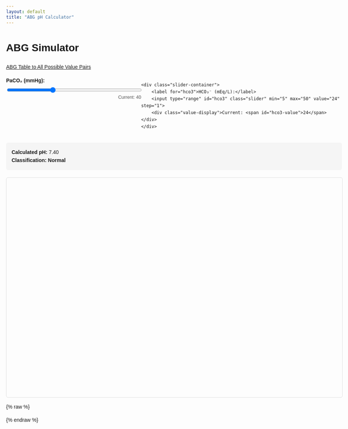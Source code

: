 ```yaml
---
layout: default
title: "ABG pH Calculator"
---
```


# ABG Simulator

[ABG Table to All Possible Value Pairs](abg_table.html)

<div class="controls">
    <div class="slider-container">
        <label for="paco2">PaCO₂ (mmHg):</label>
        <input type="range" id="paco2" class="slider" min="10" max="100" value="40" step="1">
        <div class="value-display">Current: <span id="paco2-value">40</span></div>
    </div>
    
    <div class="slider-container">
        <label for="hco3">HCO₃⁻ (mEq/L):</label>
        <input type="range" id="hco3" class="slider" min="5" max="50" value="24" step="1">
        <div class="value-display">Current: <span id="hco3-value">24</span></div>
    </div>
</div>

<div class="results">
    <div><strong>Calculated pH:</strong> <span id="ph-value">7.40</span></div>
    <div><strong>Classification:</strong> <span id="classification" style="font-weight: bold;">Normal</span></div>
</div>

<div id="graph"></div>

<style>
    body {
        font-family: Arial, sans-serif;
        max-width: 1000px;
        margin: 0 auto;
        padding: 20px;
        line-height: 1.6;
    }
    .controls {
        display: flex;
        justify-content: space-between;
        margin-bottom: 20px;
    }
    .slider-container {
        width: 45%;
    }
    .slider {
        width: 100%;
    }
    .results {
        background-color: #f5f5f5;
        padding: 15px;
        border-radius: 5px;
        margin-bottom: 20px;
    }
    #graph {
        width: 100%;
        height: 600px;
        border: 1px solid #ddd;
        border-radius: 5px;
    }
    label {
        display: block;
        margin-bottom: 5px;
        font-weight: bold;
    }
    .value-display {
        text-align: right;
        font-size: 0.9em;
        color: #555;
    }
</style>

<script src="https://cdn.plot.ly/plotly-latest.min.js"></script>

{% raw %}
<script>
// Initialize the graph
let graphData = {
    pCO2Lines: [],
    colorMap: [],
    currentPoint: { x: 7.4, y: 24, text: "PaCO₂: 40" },
    circlePoints: []
};

// DOM elements
const paco2Slider = document.getElementById('paco2');
const hco3Slider = document.getElementById('hco3');
const paco2Value = document.getElementById('paco2-value');
const hco3Value = document.getElementById('hco3-value');
const phValue = document.getElementById('ph-value');
const classificationElement = document.getElementById('classification');

// Event listeners
function debounce(func, wait) {
    let timeout;
    return function() {
        const context = this, args = arguments;
        clearTimeout(timeout);
        timeout = setTimeout(() => func.apply(context, args), wait);
    };
}

paco2Slider.addEventListener('input', debounce(update, 50));
hco3Slider.addEventListener('input', debounce(update, 50));

// Initialize
initializeGraph();
update();

function calculatePH(paco2, hco3) {
    const pK = 6.1;
    const PCO2_conversion = 0.03;
    return pK + Math.log10(hco3 / (PCO2_conversion * paco2));
}

function classifyABG(pH, PaCO2, HCO3) {
    // Define the normal ranges
    const normalPaCO2 = PaCO2 >= 35 && PaCO2 <= 45;
    const normalHCO3 = HCO3 >= 22 && HCO3 <= 26;
    const normalPH = pH >= 7.35 && pH <= 7.45;

    // Acidosis conditions (pH < 7.35)
    if (pH < 7.35) {
        if (PaCO2 > 45) {
            if (HCO3 < 22) {
                return ["Mixed Acidosis", 'red'];
            } else if (HCO3 > 26) {
                return ["Partially Compensated Respiratory Acidosis", 'orange'];
            } else {
                return ["Uncompensated Respiratory Acidosis", 'darkorange'];
            }
        } else if (HCO3 < 22) {
            if (PaCO2 < 35) {
                return ["Partially Compensated Metabolic Acidosis", 'yellow'];
            } else if (normalPaCO2) {
                return ["Uncompensated Metabolic Acidosis", 'gold'];
            } else {
                return ["Undefined Acidosis", 'gray'];
            }
        } else {
            return ["Undefined Acidosis", 'lightgray'];
        }
    }
    // Alkalosis conditions (pH > 7.45)
    else if (pH > 7.45) {
        if (PaCO2 < 35) {
            if (HCO3 < 22) {
                return ["Partially Compensated Respiratory Alkalosis", 'lightblue'];
            } else if (HCO3 > 26) {
                return ["Mixed Alkalosis", 'purple'];
            } else {
                return ["Uncompensated Respiratory Alkalosis", 'blue'];
            }
        } else if (HCO3 > 26) {
            if (PaCO2 > 45) {
                return ["Partially Compensated Metabolic Alkalosis", 'cyan'];
            } else if (normalPaCO2) {
                return ["Uncompensated Metabolic Alkalosis", 'deepskyblue'];
            } else {
                return ["Undefined Alkalosis", 'gray'];
            }
        } else {
            return ["Undefined Alkalosis", 'lightgray'];
        }
    }
    // Normal pH range (7.35-7.45)
    else {
        // Fully compensated conditions
        if (pH >= 7.35 && pH <= 7.399) {
            if (PaCO2 > 45 && HCO3 > 26) {
                return ["Fully Compensated Respiratory Acidosis", 'darkgreen'];
            } else if (PaCO2 < 35 && HCO3 < 22) {
                return ["Fully Compensated Metabolic Acidosis", 'limegreen'];
            }
        } else if (pH >= 7.401 && pH <= 7.45) {
            if (PaCO2 > 45 && HCO3 > 26) {
                return ["Fully Compensated Metabolic Alkalosis", 'mediumseagreen'];
            } else if (PaCO2 < 35 && HCO3 < 22) {
                return ["Fully Compensated Respiratory Alkalosis", 'springgreen'];
            }
        }
        
        // Normal condition
        if (normalPaCO2 && normalHCO3) {
            return ["Normal", 'green'];
        }
        
        return ["Undefined", 'gray'];
    }
}

function calculatePossiblePaCO2HCO3(pH, PaCO2, HCO3, radius=2, num_points=20) {
    const pK = 6.1;
    const PCO2_conversion = 0.03;
    
    const angles = Array.from({length: num_points}, (_, i) => 2 * Math.PI * i / num_points);
    const dHCO3_values = angles.map(angle => HCO3 + radius * Math.sin(angle));
    const dPaCO2_values = angles.map(angle => PaCO2 + radius * Math.cos(angle));
    
    const pH_values = dHCO3_values.map((hco3, i) => {
        return pK + Math.log10(hco3 / (PCO2_conversion * dPaCO2_values[i]));
    });
    
    return { pH_values, hco3_values: dHCO3_values };
}

function createPCO2Lines() {
    const pK = 6.1;
    const PCO2_conversion = 0.03;
    const lines = [];
    
    for (let PaCO2 = 10; PaCO2 <= 100; PaCO2 += 10) {
        const hco3_values = Array.from({length: 100}, (_, i) => 5 + (45 * i / 99));
        const pH_values = hco3_values.map(hco3 => pK + Math.log10(hco3 / (PaCO2 * PCO2_conversion)));
        
        lines.push({
            x: pH_values,
            y: hco3_values,
            mode: 'lines',
            line: { color: 'black', width: 1, dash: 'dot' },
            opacity: 0.5,
            showlegend: false,
            hoverinfo: 'none'
        });
        
        // Add label
        lines.push({
            x: [pH_values[pH_values.length - 1]],
            y: [hco3_values[hco3_values.length - 1]],
            mode: 'text',
            text: [PaCO2.toString()],
            textposition: 'top right',
            showlegend: false,
            hoverinfo: 'none'
        });
    }
    
    return lines;
}

function createColorMap() {
    // Reduce grid size - 50x50 is usually sufficient for visualization
    const gridSize = 50;
    const pHRange = { min: 6.2, max: 8.4 };
    const HCO3Range = { min: 5, max: 50 };
    
    // Create a single heatmap instead of individual rectangles
    const z = [];
    const pHValues = [];
    const HCO3Values = [];
    
    // Color mapping
    const colorMap = {
        'Normal': 'green',
        'Uncompensated Respiratory Acidosis': 'orange',
        'Partially Compensated Respiratory Acidosis': 'yellow',
        'Mixed Acidosis': 'red',
        'Uncompensated Metabolic Acidosis': 'orange',
        'Partially Compensated Metabolic Acidosis': 'yellow',
        'Uncompensated Respiratory Alkalosis': 'blue',
        'Partially Compensated Respiratory Alkalosis': 'cyan',
        'Mixed Alkalosis': 'purple',
        'Uncompensated Metabolic Alkalosis': 'blue',
        'Partially Compensated Metabolic Alkalosis': 'cyan',
        'Undefined': 'gray'
    };
    
    for (let i = 0; i < gridSize; i++) {
        const pH = pHRange.min + (pHRange.max - pHRange.min) * i / (gridSize - 1);
        pHValues.push(pH);
        const row = [];
        
        for (let j = 0; j < gridSize; j++) {
            const HCO3 = HCO3Range.min + (HCO3Range.max - HCO3Range.min) * j / (gridSize - 1);
            if (i === 0) HCO3Values.push(HCO3);
            
            const PaCO2 = HCO3 / (Math.pow(10, pH - 6.1) * 0.03);
            const [classification] = classifyABG(pH, PaCO2, HCO3);
            row.push(colorMap[classification]);
        }
        z.push(row);
    }
    
    return [{
        x: pHValues,
        y: HCO3Values,
        z: z,
        type: 'heatmap',
        colorscale: [
            [0, 'green'], [0.1, 'orange'], [0.2, 'yellow'], 
            [0.3, 'red'], [0.4, 'blue'], [0.5, 'cyan'],
            [0.6, 'purple'], [0.7, 'gray']
        ],
        showscale: false,
        hoverinfo: 'none',
        opacity: 0.6
    }];
}

function initializeGraph() {
    graphData.pCO2Lines = createPCO2Lines();
    graphData.colorMap = createColorMap();
    
    // Create circle points (will be updated)
    const circlePoints = calculatePossiblePaCO2HCO3(7.4, 40, 24);
    graphData.circlePoints = [{
        x: circlePoints.pH_values,
        y: circlePoints.hco3_values,
        mode: 'lines',
        line: { color: 'red', width: 2 },
        fill: 'toself',
        fillcolor: 'rgba(255, 0, 0, 0.2)',
        showlegend: false,
        hoverinfo: 'none'
    }];
    
    // Create current point
    graphData.currentPoint = {
        x: [7.4],
        y: [24],
        mode: 'markers',
        marker: { size: 10, color: 'red' },
        text: ["PaCO₂: 40"],
        hoverinfo: 'text',
        showlegend: false
    };
    
    // Combine all traces
    const traces = [
        ...graphData.colorMap,
        ...graphData.pCO2Lines,
        ...graphData.circlePoints,
        graphData.currentPoint
    ];
    
    // Layout configuration
    const layout = {
        title: 'ABG Simulator (pH vs HCO₃⁻ with PaCO₂ isolines)',
        xaxis: { title: 'pH', range: [6.2, 8.4] },
        yaxis: { title: 'HCO₃⁻ (mEq/L)', range: [5, 50] },
        margin: { t: 50, b: 50, l: 50, r: 50 },
        hovermode: 'closest'
    };
    
    // Create the plot
    Plotly.newPlot('graph', traces, layout);
}

function update() {
    // Get current values
    const PaCO2 = parseFloat(paco2Slider.value);
    const HCO3 = parseFloat(hco3Slider.value);
    
    // Update displayed values
    paco2Value.textContent = PaCO2;
    hco3Value.textContent = HCO3;
    
    // Calculate pH
    const pH = calculatePH(PaCO2, HCO3);
    phValue.textContent = pH.toFixed(2);
    
    // Classify ABG
    const [classification, color] = classifyABG(pH, PaCO2, HCO3);
    classificationElement.textContent = classification;
    classificationElement.style.color = color;
    
    // Calculate circle points
    const circlePoints = calculatePossiblePaCO2HCO3(pH, PaCO2, HCO3);
    
    // Update the graph
    Plotly.react('graph', {
        data: [
            ...graphData.colorMap,
            ...graphData.pCO2Lines,
            {
                x: circlePoints.pH_values,
                y: circlePoints.hco3_values,
                mode: 'lines',
                line: { color: 'red', width: 2 },
                fill: 'toself',
                fillcolor: 'rgba(255, 0, 0, 0.2)',
                showlegend: false,
                hoverinfo: 'none'
            },
            {
                x: [pH],
                y: [HCO3],
                mode: 'markers',
                marker: { size: 10, color: 'red' },
                text: [`PaCO₂: ${PaCO2}`],
                hoverinfo: 'text',
                showlegend: false
            }
        ],
        layout: {
            xaxis: { range: [6.2, 8.4] },
            yaxis: { range: [5, 50] }
        }
    });
}
</script>
{% endraw %}
